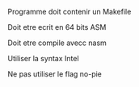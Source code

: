 Programme doit contenir un Makefile

Doit etre ecrit en 64 bits ASM

Doit etre compile avecc nasm

Utiliser la syntax Intel

Ne pas utiliser le flag no-pie